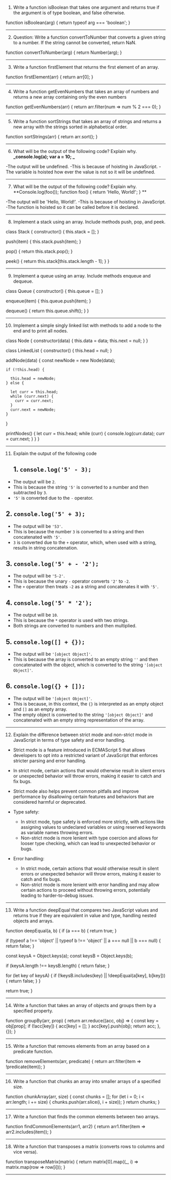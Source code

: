 1. Write a function isBoolean that takes one argument and returns true if the argument is of
   type boolean, and false otherwise.

function isBoolean(arg) {
return typeof arg === 'boolean';
}

---

2. Question: Write a function convertToNumber that converts a given string to a number. If
   the string cannot be converted, return NaN.

function convertToNumber(arg) {
return Number(arg);
}

---

3. Write a function firstElement that returns the first element of an array.

function firstElement(arr) {
return arr[0];
}

---

4. Write a function getEvenNumbers that takes an array of numbers and returns a new array containing only the even numbers

function getEvenNumbers(arr) {
return arr.filter(num => num % 2 === 0);
}

---

5. Write a function sortStrings that takes an array of strings and returns a new array with the strings sorted in alphabetical order.

function sortStrings(arr) {
return arr.sort();
}

---

6. What will be the output of the following code? Explain why.
   **_console.log(a);
   var a = 10; _**

-The output will be undefined.
-This is because of hoisting in JavaScript.
-The variable is hoisted how ever the value is not so it will be undefined.

---

7. What will be the output of the following code? Explain why.
   **Console.log(foo());
   function foo() {
   return 'Hello, World!';
   }
   **

-The output will be 'Hello, World!'.
-This is because of hoisting in JavaScript.
-The function is hoisted so it can be called before it is declared.

---

8. Implement a stack using an array. Include methods push, pop, and peek.

class Stack {
constructor() {
this.stack = [];
}

push(item) {
this.stack.push(item);
}

pop() {
return this.stack.pop();
}

peek() {
return this.stack[this.stack.length - 1];
}
}

---

9. Implement a queue using an array. Include methods enqueue and dequeue.

class Queue {
constructor() {
this.queue = [];
}

enqueue(item) {
this.queue.push(item);
}

dequeue() {
return this.queue.shift();
}
}

---

10. Implement a simple singly linked list with methods to add a node to the end and to print
    all nodes.

class Node {
constructor(data) {
this.data = data;
this.next = null;
}
}

class LinkedList {
constructor() {
this.head = null;
}

addNode(data) {
const newNode = new Node(data);

    if (!this.head) {

      this.head = newNode;
    } else {

      let curr = this.head;
      while (curr.next) {
        curr = curr.next;
      }
      curr.next = newNode;
    }

}

printNodes() {
let curr = this.head;
while (curr) {
console.log(curr.data);
curr = curr.next;
}
}
}

---

11. Explain the output of the following code
    ## 1. `console.log('5' - 3);`

- The output will be `2`.
- This is because the string `'5'` is converted to a number and then subtracted by `3`.
- `'5'` is converted due to the `-` operator.

## 2. `console.log('5' + 3);`

- The output will be `'53'`.
- This is because the number `3` is converted to a string and then concatenated with `'5'`.
- `3` is converted due to the `+` operator, which, when used with a string, results in string concatenation.

## 3. `console.log('5' + - '2');`

- The output will be `'5-2'`.
- This is because the unary `-` operator converts `'2'` to `-2`.
- The `+` operator then treats `-2` as a string and concatenates it with `'5'`.

## 4. `console.log('5' * '2');`

- The output will be `10`.
- This is because the `*` operator is used with two strings.
- Both strings are converted to numbers and then multiplied.

## 5. `console.log([] + {});`

- The output will be `'[object Object]'`.
- This is because the array is converted to an empty string `''` and then concatenated with the object, which is converted to the string `'[object Object]'`.

## 6. `console.log({} + []);`

- The output will be `'[object Object]'`.
- This is because, in this context, the `{}` is interpreted as an empty object and `[]` as an empty array.
- The empty object is converted to the string `'[object Object]'` and concatenated with an empty string representation of the array.

---

12. Explain the difference between strict mode and non-strict mode in JavaScript in terms of type safety and error handling.

- Strict mode is a feature introduced in ECMAScript 5 that allows developers to opt into a restricted variant of JavaScript that enforces stricter parsing and error handling.
- In strict mode, certain actions that would otherwise result in silent errors or unexpected behavior will throw errors, making it easier to catch and fix bugs.
- Strict mode also helps prevent common pitfalls and improve performance by disallowing certain features and behaviors that are considered harmful or deprecated.

- Type safety:

  - In strict mode, type safety is enforced more strictly, with actions like assigning values to undeclared variables or using reserved keywords as variable names throwing errors.
  - Non-strict mode is more lenient with type coercion and allows for looser type checking, which can lead to unexpected behavior or bugs.

- Error handling:

  - In strict mode, certain actions that would otherwise result in silent errors or unexpected behavior will throw errors, making it easier to catch and fix bugs.
  - Non-strict mode is more lenient with error handling and may allow certain actions to proceed without throwing errors, potentially leading to harder-to-debug issues.

---

13. Write a function deepEqual that compares two JavaScript values and returns true if they are equivalent in value and type, handling nested objects and arrays.

function deepEqual(a, b) {
if (a === b) {
return true;
}

if (typeof a !== 'object' || typeof b !== 'object' || a === null || b === null) {
return false;
}

const keysA = Object.keys(a);
const keysB = Object.keys(b);

if (keysA.length !== keysB.length) {
return false;
}

for (let key of keysA) {
if (!keysB.includes(key) || !deepEqual(a[key], b[key])) {
return false;
}
}

return true;
}

---

14. Write a function that takes an array of objects and groups them by a specified property.

function groupBy(arr, prop) {
return arr.reduce((acc, obj) => {
const key = obj[prop];
if (!acc[key]) {
acc[key] = [];
}
acc[key].push(obj);
return acc;
}, {});
}

---

15. Write a function that removes elements from an array based on a predicate function.

function removeElements(arr, predicate) {
return arr.filter(item => !predicate(item));
}

---

16. Write a function that chunks an array into smaller arrays of a specified size.

function chunkArray(arr, size) {
const chunks = [];
for (let i = 0; i < arr.length; i += size) {
chunks.push(arr.slice(i, i + size));
}
return chunks;
}

---

17. Write a function that finds the common elements between two arrays.

function findCommonElements(arr1, arr2) {
return arr1.filter(item => arr2.includes(item));
}

---

18. Write a function that transposes a matrix (converts rows to columns and vice versa).

function transposeMatrix(matrix) {
return matrix[0].map((\_, i) => matrix.map(row => row[i]));
}

---
